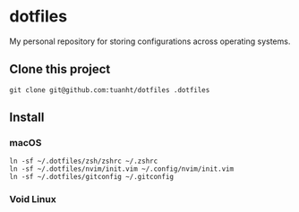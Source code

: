 # dotfiles

My personal repository for storing configurations across operating systems.

## Clone this project

```shell
git clone git@github.com:tuanht/dotfiles .dotfiles
```

## Install

### macOS

```shell
ln -sf ~/.dotfiles/zsh/zshrc ~/.zshrc
ln -sf ~/.dotfiles/nvim/init.vim ~/.config/nvim/init.vim
ln -sf ~/.dotfiles/gitconfig ~/.gitconfig
```

### Void Linux

